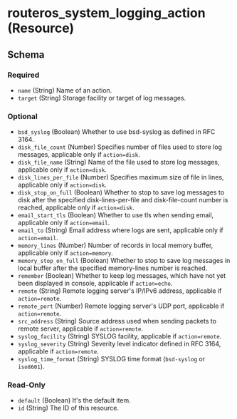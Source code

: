 # routeros_system_logging_action (Resource)




<!-- schema generated by tfplugindocs -->
## Schema

### Required

- `name` (String) Name of an action.
- `target` (String) Storage facility or target of log messages.

### Optional

- `bsd_syslog` (Boolean) Whether to use bsd-syslog as defined in RFC 3164.
- `disk_file_count` (Number) Specifies number of files used to store log messages, applicable only if `action=disk`.
- `disk_file_name` (String) Name of the file used to store log messages, applicable only if `action=disk`.
- `disk_lines_per_file` (Number) Specifies maximum size of file in lines, applicable only if `action=disk`.
- `disk_stop_on_full` (Boolean) Whether to stop to save log messages to disk after the specified disk-lines-per-file and disk-file-count number is reached, applicable only if `action=disk`.
- `email_start_tls` (Boolean) Whether to use tls when sending email, applicable only if `action=email`.
- `email_to` (String) Email address where logs are sent, applicable only if `action=email`.
- `memory_lines` (Number) Number of records in local memory buffer, applicable only if `action=memory`.
- `memory_stop_on_full` (Boolean) Whether to stop to save log messages in local buffer after the specified memory-lines number is reached.
- `remember` (Boolean) Whether to keep log messages, which have not yet been displayed in console, applicable if `action=echo`.
- `remote` (String) Remote logging server's IP/IPv6 address, applicable if `action=remote`.
- `remote_port` (Number) Remote logging server's UDP port, applicable if `action=remote`.
- `src_address` (String) Source address used when sending packets to remote server, applicable if `action=remote`.
- `syslog_facility` (String) SYSLOG facility, applicable if `action=remote`.
- `syslog_severity` (String) Severity level indicator defined in RFC 3164, applicable if `action=remote`.
- `syslog_time_format` (String) SYSLOG time format (`bsd-syslog` or `iso8601`).

### Read-Only

- `default` (Boolean) It's the default item.
- `id` (String) The ID of this resource.


